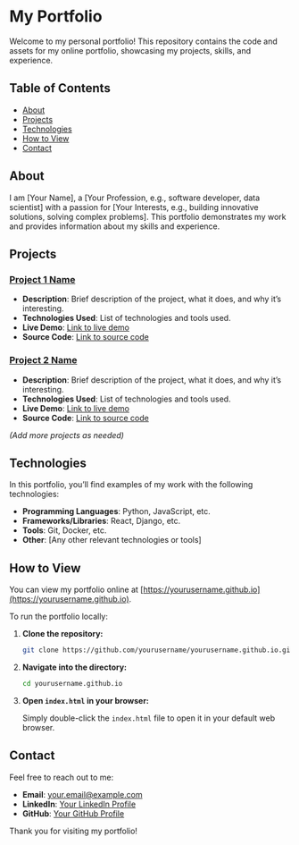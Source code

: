 
# My Portfolio

Welcome to my personal portfolio! This repository contains the code and assets for my online portfolio, showcasing my projects, skills, and experience.

## Table of Contents

- [About](#about)
- [Projects](#projects)
- [Technologies](#technologies)
- [How to View](#how-to-view)
- [Contact](#contact)

## About

I am [Your Name], a [Your Profession, e.g., software developer, data scientist] with a passion for [Your Interests, e.g., building innovative solutions, solving complex problems]. This portfolio demonstrates my work and provides information about my skills and experience.

## Projects

### [Project 1 Name](#)
- **Description**: Brief description of the project, what it does, and why it’s interesting.
- **Technologies Used**: List of technologies and tools used.
- **Live Demo**: [Link to live demo](#)
- **Source Code**: [Link to source code](#)

### [Project 2 Name](#)
- **Description**: Brief description of the project, what it does, and why it’s interesting.
- **Technologies Used**: List of technologies and tools used.
- **Live Demo**: [Link to live demo](#)
- **Source Code**: [Link to source code](#)

*(Add more projects as needed)*

## Technologies

In this portfolio, you’ll find examples of my work with the following technologies:
- **Programming Languages**: Python, JavaScript, etc.
- **Frameworks/Libraries**: React, Django, etc.
- **Tools**: Git, Docker, etc.
- **Other**: [Any other relevant technologies or tools]

## How to View

You can view my portfolio online at [https://yourusername.github.io](https://yourusername.github.io).

To run the portfolio locally:

1. **Clone the repository:**

   ```bash
   git clone https://github.com/yourusername/yourusername.github.io.git
   ```

2. **Navigate into the directory:**

   ```bash
   cd yourusername.github.io
   ```

3. **Open `index.html` in your browser:**

   Simply double-click the `index.html` file to open it in your default web browser.

## Contact

Feel free to reach out to me:

- **Email**: [your.email@example.com](mailto:your.email@example.com)
- **LinkedIn**: [Your LinkedIn Profile](https://www.linkedin.com/in/yourprofile)
- **GitHub**: [Your GitHub Profile](https://github.com/yourusername)

Thank you for visiting my portfolio!
